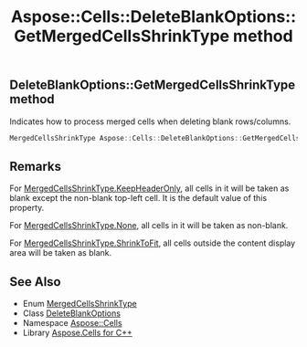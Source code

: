 ﻿---
title: Aspose::Cells::DeleteBlankOptions::GetMergedCellsShrinkType method
linktitle: GetMergedCellsShrinkType
second_title: Aspose.Cells for C++ API Reference
description: 'Aspose::Cells::DeleteBlankOptions::GetMergedCellsShrinkType method. Indicates how to process merged cells when deleting blank rows/columns in C++.'
type: docs
weight: 1200
url: /cpp/aspose.cells/deleteblankoptions/getmergedcellsshrinktype/
---
## DeleteBlankOptions::GetMergedCellsShrinkType method


Indicates how to process merged cells when deleting blank rows/columns.

```cpp
MergedCellsShrinkType Aspose::Cells::DeleteBlankOptions::GetMergedCellsShrinkType()
```

## Remarks


For [MergedCellsShrinkType.KeepHeaderOnly](../../mergedcellsshrinktype/), all cells in it will be taken as blank except the non-blank top-left cell. It is the default value of this property.

 For [MergedCellsShrinkType.None](../../mergedcellsshrinktype/), all cells in it will be taken as non-blank.

 For [MergedCellsShrinkType.ShrinkToFit](../../mergedcellsshrinktype/), all cells outside the content display area will be taken as blank.

## See Also

* Enum [MergedCellsShrinkType](../../mergedcellsshrinktype/)
* Class [DeleteBlankOptions](../)
* Namespace [Aspose::Cells](../../)
* Library [Aspose.Cells for C++](../../../)
